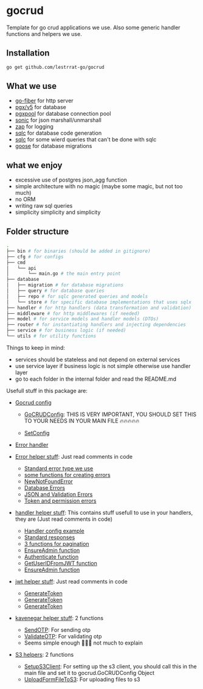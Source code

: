# gocrud

Template for go crud applications we use. Also some generic handler functions and helpers we use.

## Installation

```bash
go get github.com/lestrrat-go/gocrud
```

## What we use

- [go-fiber](https://github.com/gofiber/fiber)
 for http server
- [pgx/v5](https://github.com/jackc/pgx)
 for database
- [pgxpool](https://github.com/jackc/pgx-pool)
 for database connection pool
- [sonic](https://github.com/bytedance/sonic)
 for json marshall/unmarshall
- [zap](https://github.com/uber-go/zap)
 for logging
- [sqlc](https://github.com/sqlc-dev/sqlc)
 for database code generation
- [sqlc](https://github.com/jmoiron/sqlx)
 for some wierd queries that can't be done with sqlc
- [goose](https://github.com/pressly/goose)
 for database migrations

## what we enjoy

- excessive use of postgres json_agg function
- simple architecture with no magic (maybe some magic, but not too much)
- no ORM
- writing raw sql queries
- simplicity simplicity and simplicity

## Folder structure

```bash
.
├── bin # for binaries (should be added in gitignore)
├── cfg # for configs
├── cmd
│   └── api
│       └── main.go # the main entry point
├── database
│   ├── migration # for database migrations
│   ├── query # for database queries
│   ├── repo # for sqlc generated queries and models 
│   └── store # for specific database implementations that uses sqlx
├── handler # for http handlers (data transformation and validation)
├── middleware # for http middlewares (if needed)
├── model # for service models and handler models (DTOs)
├── router # for instantiating handlers and injecting dependencies
├── service # for business logic (if needed)
└── utils # for utility functions 

```

Things to keep in mind:

- services should be stateless and not depend on external services
- use service layer if business logic is not simple otherwise use handler layer
- go to each folder in the internal folder and read the README.md

Usefull stuff in this package are:

- [Gocrud config](https://github.com/dargasht/gocrud/blob/main/config.go)
  - [GoCRUDConfig](https://github.com/dargasht/gocrud/blob/main/config.go#L37): THIS IS VERY IMPORTANT, YOU SHOULD SET THIS TO YOUR NEEDS IN YOUR MAIN FILE 🔥🔥🔥🔥🔥

  - [SetConfig](https://github.com/dargasht/gocrud/blob/main/config.go#L21)

- [Error handler](https://github.com/dargasht/gocrud/blob/main/error_handler.go)

- [Error helper stuff](https://github.com/dargasht/gocrud/blob/main/error_helper.go): Just read comments in code
  - [Standard error type we use](https://github.com/dargasht/gocrud/blob/main/error_helper.go#L32)
  - [some functions for creating errors](https://github.com/dargasht/gocrud/blob/main/error_helper.go#L45)
  - [NewNotFoundError](https://github.com/dargasht/gocrud/blob/main/error_helper.go#L58)
  - [Database Errors](https://github.com/dargasht/gocrud/blob/main/error_helper.go#L69)
  - [JSON and Validation Errors](https://github.com/dargasht/gocrud/blob/main/error_helper.go#L139)
  - [Token and permission errors](https://github.com/dargasht/gocrud/blob/main/error_helper.go#L162)

- [handler helper stuff](https://github.com/dargasht/gocrud/blob/main/handler_helper.go): This contains stuff usefull to use in your handlers, they are (Just read comments in code)
  - [Handler config example](https://github.com/dargasht/gocrud/blob/main/handler_helper.go#L13)
  - [Standard responses](https://github.com/dargasht/gocrud/blob/main/handler_helper.go#L32)
  - [3 functions for pagination](https://github.com/dargasht/gocrud/blob/main/handler_helper.go#L78)
  - [EnsureAdmin function](https://github.com/dargasht/gocrud/blob/main/handler_helper.go#L145)
  - [Authenticate function](https://github.com/dargasht/gocrud/blob/main/handler_helper.go#L161)
  - [GetUserIDFromJWT function](https://github.com/dargasht/gocrud/blob/main/handler_helper.go#L190)
  - [EnsureAdmin function](https://github.com/dargasht/gocrud/blob/main/handler_helper.go#L145)

- [jwt helper stuff](https://github.com/dargasht/gocrud/blob/main/jwt_helper.go): Just read comments in code
  - [GenerateToken](https://github.com/dargasht/gocrud/blob/main/jwt_helper.go#L14)
  - [GenerateToken](https://github.com/dargasht/gocrud/blob/main/jwt_helper.go#L28)
  - [GenerateToken](https://github.com/dargasht/gocrud/blob/main/jwt_helper.go#L40)

- [kavenegar helper stuff](https://github.com/dargasht/gocrud/blob/main/kavenegar_helper.go): 2 functions
  - [SendOTP](https://github.com/dargasht/gocrud/blob/main/kavenegar_helper.go#L54): For sending otp
  - [ValidateOTP](https://github.com/dargasht/gocrud/blob/main/kavenegar_helper.go#L91): For validating otp
  - Seems simple enough 🤷‍♂️🤷‍ not much to explain

- [S3 helpers](https://github.com/dargasht/gocrud/blob/main/s3_helper.go): 2 functions
  - [SetupS3Client](https://github.com/dargasht/gocrud/blob/main/s3_helper.go#L17): For setting up the
s3 client, you should call this in the main file and set it to gocrud.GoCRUDConfig Object
  - [UploadFormFileToS3](https://github.com/dargasht/gocrud/blob/main/s3_helper.go#L38): For uploading files to s3
